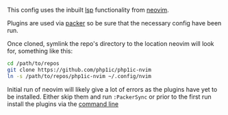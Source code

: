 This config uses the inbuilt [lsp](https://microsoft.github.io/language-server-protocol/) functionality from [neovim](https://github.com/neovim/neovim). 

Plugins are used via [packer](https://github.com/wbthomason/packer.nvim) so be sure that the necessary config have been run.

Once cloned, symlink the repo's directory to the location neovim will look for, something like this:
```bash
cd /path/to/repos
git clone https://github.com/php1ic/php1ic-nvim
ln -s /path/to/repos/php1ic-nvim ~/.config/nvim
```

Initial run of neovim will likely give a lot of errors as the plugins have yet to be installed.
Either skip them and run `:PackerSync` or prior to the first run install the plugins via the [command line](https://github.com/wbthomason/packer.nvim#bootstrapping)
